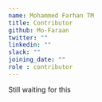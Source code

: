```yaml
---
name: Mohammed Farhan TM
title: Contributor
github: Mo-Faraan
twitter: ""
linkedin: ""
slack: ""
joining_date: ""
role : contributor
---
```


Still waiting for this

